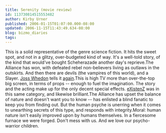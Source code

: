 ```yaml
---
title: Serenity (movie review)
id: 113730814515553482
author: Kirby Urner
published: 2006-01-15T01:07:00.000-08:00
updated: 2006-11-15T11:43:49.634-08:00
blog: bizmo_diaries
tags: 
---
```


This is a solid representative of the genre science fiction.  It hits the sweet spot, and not in  a glitzy, over-budgeted kind of way.  It's a well-told story, of the kind that would've bought Scheherazade another day's reprieve.The Alliance has won, with defeated rebel non-believers living as outlaws in the outskirts.  And then there are devils (the vampires of this world), and a Slayer.  [Joss Whedon](http://mybizmo.blogspot.com/2006/01/wanderering-in-pdx.html) tells it [again](http://worldgame.blogspot.com/2005/12/more-tv-talk.html).This is high TV more than over-the-top big screen, in terms of props -- enough to fuel the imagination. The story and the acting make up for the only decent special effects.  [eXistenZ](http://mybizmo.blogspot.com/2005/10/good-night-and-good-luck-movie-review.html) was in this same category, and likewise brilliant.The Alliance has upset the balance of nature and doesn't want you to know -- has enlisted a blind fanatic to keep you from finding out.  But the human psyche is unerring when it comes to unearthing secrets of this type, and responds with integrity.Moral: human nature isn't easily improved upon by humans themselves.  In a fiercesome furnace we were forged.  Don't mess with us.  And we love our psycho-warrior children.
